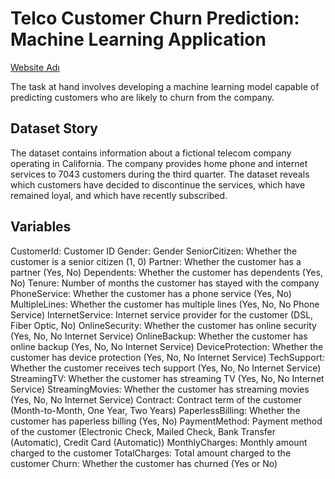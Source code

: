 # Telco Customer Churn Prediction: Machine Learning Application

[Website Adı](https://images.squarespace-cdn.com/content/v1/588f9607bebafbc786f8c5f8/1607924812500-Y1JR8L6XP5NKF2YPHDUX/image6.png)

The task at hand involves developing a machine learning model capable of predicting customers who are likely to churn from the company.

## Dataset Story

The dataset contains information about a fictional telecom company operating in California. The company provides home phone and internet services to 7043 customers during the third quarter. The dataset reveals which customers have decided to discontinue the services, which have remained loyal, and which have recently subscribed.

## Variables
CustomerId: Customer ID
Gender: Gender
SeniorCitizen: Whether the customer is a senior citizen (1, 0)
Partner: Whether the customer has a partner (Yes, No)
Dependents: Whether the customer has dependents (Yes, No)
Tenure: Number of months the customer has stayed with the company
PhoneService: Whether the customer has a phone service (Yes, No)
MultipleLines: Whether the customer has multiple lines (Yes, No, No Phone Service)
InternetService: Internet service provider for the customer (DSL, Fiber Optic, No)
OnlineSecurity: Whether the customer has online security (Yes, No, No Internet Service)
OnlineBackup: Whether the customer has online backup (Yes, No, No Internet Service)
DeviceProtection: Whether the customer has device protection (Yes, No, No Internet Service)
TechSupport: Whether the customer receives tech support (Yes, No, No Internet Service)
StreamingTV: Whether the customer has streaming TV (Yes, No, No Internet Service)
StreamingMovies: Whether the customer has streaming movies (Yes, No, No Internet Service)
Contract: Contract term of the customer (Month-to-Month, One Year, Two Years)
PaperlessBilling: Whether the customer has paperless billing (Yes, No)
PaymentMethod: Payment method of the customer (Electronic Check, Mailed Check, Bank Transfer (Automatic), Credit Card (Automatic))
MonthlyCharges: Monthly amount charged to the customer
TotalCharges: Total amount charged to the customer
Churn: Whether the customer has churned (Yes or No)

